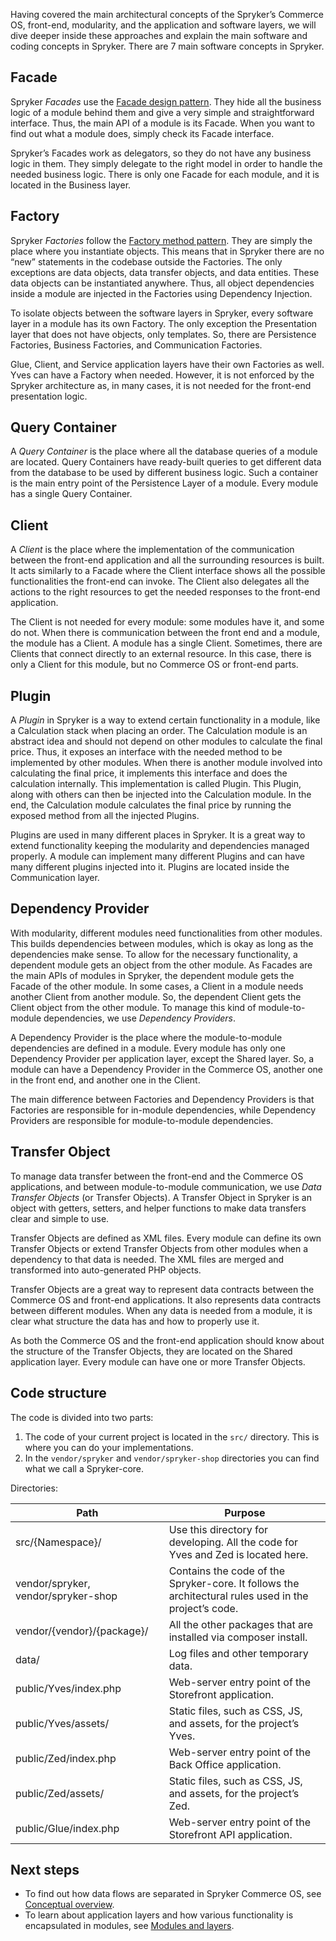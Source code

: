 Having covered the main architectural concepts of the Spryker’s Commerce OS, front-end, modularity, and the application and software layers, we will dive deeper inside these approaches and explain the main software and coding concepts in Spryker. There are 7 main software concepts in Spryker.  

## Facade
Spryker *Facades* use the [Facade design pattern](https://en.wikipedia.org/wiki/Facade_pattern). They hide all the business logic of a module behind them and give a very simple and straightforward interface. Thus, the main API of a module is its Facade. When you want to find out what a module does, simply check its Facade interface.

Spryker’s Facades work as delegators, so they do not have any business logic in them. They simply delegate to the right model in order to handle the needed business logic. There is only one Facade for each module, and it is located in the Business layer.

## Factory
Spryker *Factories* follow the [Factory method pattern](https://en.wikipedia.org/wiki/Factory_method_pattern). They are simply the place where you instantiate objects. This means that in Spryker there are no “new” statements in the codebase outside the Factories. The only exceptions are data objects, data transfer objects, and data entities. These data objects can be instantiated anywhere. Thus, all object dependencies inside a module are injected in the Factories using Dependency Injection.

To isolate objects between the software layers in Spryker, every software layer in a module has its own Factory. The only exception the Presentation layer that does not have objects, only templates. So, there are Persistence Factories, Business Factories, and Communication Factories. 

Glue, Client, and Service application layers have their own Factories as well. Yves can have a Factory when needed. However, it is not enforced by the Spryker architecture as, in many cases, it is not needed for the front-end presentation logic.

## Query Container
A *Query Container* is the place where all the database queries of a module are located. Query Containers have ready-built queries to get different data from the database to be used by different business logic. Such a container is the main entry point of the Persistence Layer of a module. Every module has a single Query Container.

## Client
A *Client* is the place where the implementation of the communication between the front-end application and all the surrounding resources is built. It acts similarly to a Facade where the Client interface shows all the possible functionalities the front-end can invoke. The Client also delegates all the actions to the right resources to get the needed responses to the front-end application.

The Client is not needed for every module: some modules have it, and some do not. When there is communication between the front end and a module, the module has a Client. A module has a single Client. Sometimes, there are Clients that connect directly to an external resource. In this case, there is only a Client for this module, but no Commerce OS or front-end parts.

## Plugin
A *Plugin* in Spryker is a way to extend certain functionality in a module, like a Calculation stack when placing an order. The Calculation module is an abstract idea and should not depend on other modules to calculate the final price. Thus, it exposes an interface with the needed method to be implemented by other modules. When there is another module involved into calculating the final price, it implements this interface and does the calculation internally. This implementation is called Plugin. This Plugin, along with others can then be injected into the Calculation module. In the end, the Calculation module calculates the final price by running the exposed method from all the injected Plugins.

Plugins are used in many different places in Spryker. It is a great way to extend functionality keeping the modularity and dependencies managed properly. A module can implement many different Plugins and can have many different plugins injected into it. Plugins are located inside the Communication layer.

## Dependency Provider
With modularity, different modules need functionalities from other modules. This builds dependencies between modules, which is okay as long as the dependencies make sense. To allow for the necessary functionality, a dependent module gets an object from the other module. As Facades are the main APIs of modules in Spryker, the dependent module gets the Facade of the other module. In some cases, a Client in a module needs another Client from another module. So, the dependent Client gets the Client object from the other module. To manage this kind of module-to-module dependencies, we use *Dependency Providers*.

A Dependency Provider is the place where the module-to-module dependencies are defined in a module. Every module has only one Dependency Provider per application layer, except the Shared layer. So, a module can have a Dependency Provider in the Commerce OS, another one in the front end, and another one in the Client.

The main difference between Factories and Dependency Providers is that Factories are responsible for in-module dependencies, while Dependency Providers are responsible for module-to-module dependencies.

## Transfer Object
To manage data transfer between the front-end and the Commerce OS applications, and between module-to-module communication, we use *Data Transfer Objects* (or Transfer Objects). A Transfer Object in Spryker is an object with getters, setters, and helper functions to make data transfers clear and simple to use.

Transfer Objects are defined as XML files. Every module can define its own Transfer Objects or extend Transfer Objects from other modules when a dependency to that data is needed. The XML files are merged and transformed into auto-generated PHP objects.

Transfer Objects are a great way to represent data contracts between the Commerce OS and front-end applications. It also represents data contracts between different modules. When any data is needed from a module, it is clear what structure the data has and how to properly use it.

As both the Commerce OS and the front-end application should know about the structure of the Transfer Objects, they are located on the Shared application layer. Every module can have one or more Transfer Objects.

## Code structure

The code is divided into two parts:

1. The code of your current project is located in the `src/` directory. This is where you can do your implementations.
2. In the `vendor/spryker` and `vendor/spryker-shop` directories you can find what we call a Spryker-core.

Directories:

|            Path            |                           Purpose                            |
| ------------------------ | ---------------------------------------------------------- |
|      src/{Namespace}/      | Use this directory for developing. All the code for Yves and Zed is located here. |
|  vendor/spryker,  vendor/spryker-shop  | Contains the code of the Spryker-core. It follows the architectural rules used in the project’s code. |
| vendor/{vendor}/{package}/ | All the other packages that are installed via composer install. |
|           data/            |  Log files and other temporary data.   |
|   public/Yves/index.php    |      Web-server entry point of the Storefront application.       |
|    public/Yves/assets/     |  Static files, such as CSS, JS, and assets, for the project’s Yves.  |
|    public/Zed/index.php    |      Web-server entry point of the Back Office application.       |
|     public/Zed/assets/     |  Static files, such as CSS, JS, and assets, for the project’s Zed.   |
|   public/Glue/index.php    |    Web-server entry point of the Storefront API application.     |

## Next steps

* To find out how data flows are separated in Spryker Commerce OS, see [Conceptual overview](https://documentation.spryker.com/docs/concept-overview).
* To learn about application layers and how various functionality is encapsulated in modules, see [Modules and layers](https://documentation.spryker.com/docs/modules-and-layers).